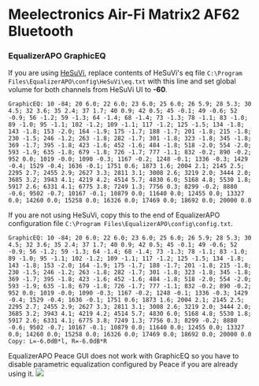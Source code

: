 # Meelectronics Air-Fi Matrix2 AF62 Bluetooth
### EqualizerAPO GraphicEQ
If you are using [HeSuVi](https://sourceforge.net/projects/hesuvi/), replace contents of HeSuVi's eq file `C:\Program Files\EqualizerAPO\config\HeSuVi\eq.txt` with this line and set global volume for both channels from HeSuVi UI to **-60**.
```
GraphicEQ: 10 -84; 20 6.0; 22 6.0; 23 6.0; 25 6.0; 26 5.9; 28 5.3; 30 4.5; 32 3.6; 35 2.4; 37 1.7; 40 0.9; 42 0.5; 45 -0.1; 49 -0.6; 52 -0.9; 56 -1.2; 59 -1.3; 64 -1.4; 68 -1.4; 73 -1.3; 78 -1.1; 83 -1.0; 89 -1.0; 95 -1.1; 102 -1.2; 109 -1.1; 117 -1.2; 125 -1.5; 134 -1.8; 143 -1.8; 153 -2.0; 164 -1.9; 175 -1.7; 188 -1.7; 201 -1.8; 215 -1.8; 230 -1.5; 246 -1.2; 263 -1.8; 282 -1.7; 301 -1.8; 323 -1.8; 345 -1.8; 369 -1.7; 395 -1.8; 423 -1.6; 452 -1.6; 484 -1.8; 518 -2.0; 554 -2.0; 593 -1.9; 635 -1.8; 679 -1.8; 726 -1.7; 777 -1.1; 832 -0.2; 890 -0.2; 952 0.0; 1019 -0.0; 1090 -0.3; 1167 -0.2; 1248 -0.1; 1336 -0.3; 1429 -0.4; 1529 -0.4; 1636 -0.1; 1751 0.6; 1873 1.6; 2004 2.1; 2145 2.5; 2295 2.7; 2455 2.9; 2627 3.3; 2811 3.1; 3008 2.6; 3219 2.0; 3444 2.0; 3685 3.2; 3943 4.1; 4219 4.2; 4514 5.7; 4830 6.0; 5168 4.8; 5530 1.8; 5917 2.6; 6331 4.1; 6775 3.8; 7249 1.3; 7756 0.3; 8299 -0.2; 8880 -0.6; 9502 -0.7; 10167 -0.1; 10879 0.0; 11640 0.0; 12455 0.0; 13327 0.0; 14260 0.0; 15258 0.0; 16326 0.0; 17469 0.0; 18692 0.0; 20000 0.0
```
If you are not using HeSuVi, copy this to the end of EqualizerAPO configuration file `C:\Program Files\EqualizerAPO\config\config.txt`.
```
GraphicEQ: 10 -84; 20 6.0; 22 6.0; 23 6.0; 25 6.0; 26 5.9; 28 5.3; 30 4.5; 32 3.6; 35 2.4; 37 1.7; 40 0.9; 42 0.5; 45 -0.1; 49 -0.6; 52 -0.9; 56 -1.2; 59 -1.3; 64 -1.4; 68 -1.4; 73 -1.3; 78 -1.1; 83 -1.0; 89 -1.0; 95 -1.1; 102 -1.2; 109 -1.1; 117 -1.2; 125 -1.5; 134 -1.8; 143 -1.8; 153 -2.0; 164 -1.9; 175 -1.7; 188 -1.7; 201 -1.8; 215 -1.8; 230 -1.5; 246 -1.2; 263 -1.8; 282 -1.7; 301 -1.8; 323 -1.8; 345 -1.8; 369 -1.7; 395 -1.8; 423 -1.6; 452 -1.6; 484 -1.8; 518 -2.0; 554 -2.0; 593 -1.9; 635 -1.8; 679 -1.8; 726 -1.7; 777 -1.1; 832 -0.2; 890 -0.2; 952 0.0; 1019 -0.0; 1090 -0.3; 1167 -0.2; 1248 -0.1; 1336 -0.3; 1429 -0.4; 1529 -0.4; 1636 -0.1; 1751 0.6; 1873 1.6; 2004 2.1; 2145 2.5; 2295 2.7; 2455 2.9; 2627 3.3; 2811 3.1; 3008 2.6; 3219 2.0; 3444 2.0; 3685 3.2; 3943 4.1; 4219 4.2; 4514 5.7; 4830 6.0; 5168 4.8; 5530 1.8; 5917 2.6; 6331 4.1; 6775 3.8; 7249 1.3; 7756 0.3; 8299 -0.2; 8880 -0.6; 9502 -0.7; 10167 -0.1; 10879 0.0; 11640 0.0; 12455 0.0; 13327 0.0; 14260 0.0; 15258 0.0; 16326 0.0; 17469 0.0; 18692 0.0; 20000 0.0
Copy: L=-6.0dB*l, R=-6.0dB*R
```
EqualizerAPO Peace GUI does not work with GraphicEQ so you have to disable parametric equalization configured by Peace if you are already using it.
![](https://raw.githubusercontent.com/jaakkopasanen/AutoEq/master/results/SBAF-Serious/innerfidelity/onear/Meelectronics%20Air-Fi%20Matrix2%20AF62%20Bluetooth/Meelectronics%20Air-Fi%20Matrix2%20AF62%20Bluetooth.png)
